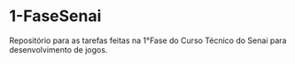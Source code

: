 # 1-FaseSenai
Repositório para  as tarefas feitas na 1°Fase do Curso Técnico do Senai para desenvolvimento de jogos. 
